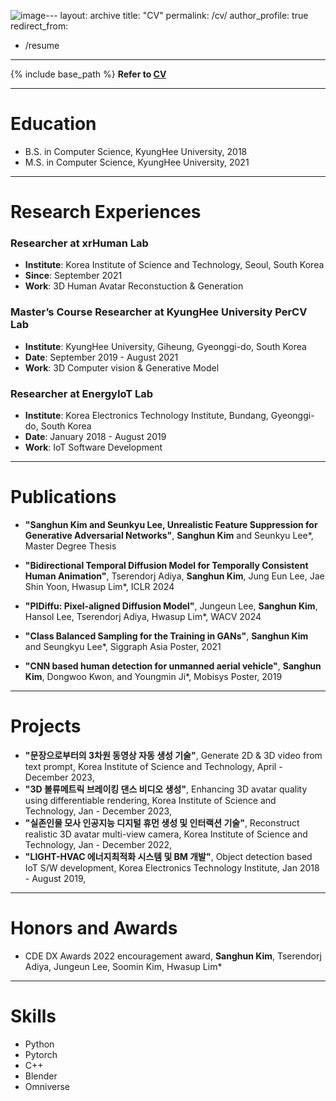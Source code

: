 ![image](https://github.com/kei971031/kei971031.github.io/assets/87850850/04a3935f-a866-4035-9d6d-1d79f1ea1c03)---
layout: archive
title: "CV"
permalink: /cv/
author_profile: true
redirect_from:
  - /resume

---

{% include base_path %}
**Refer to [CV](https://1drv.ms/b/s!AgxxptoT53MUhNlBhALBUjZDQGSGNQ?e=i3byMX)**

---

Education
======
* B.S. in Computer Science, KyungHee University, 2018
* M.S. in Computer Science, KyungHee University, 2021

---

Research Experiences
==========

### Researcher at xrHuman Lab
- **Institute**: Korea Institute of Science and Technology, Seoul, South Korea
- **Since**: September 2021
- **Work**: 3D Human Avatar Reconstuction & Generation

### Master’s Course Researcher at KyungHee University PerCV Lab
- **Institute**: KyungHee University, Giheung, Gyeonggi-do, South Korea
- **Date**: September 2019 - August 2021
- **Work**: 3D Computer vision & Generative Model

### Researcher at EnergyIoT Lab
- **Institute**:  Korea Electronics Technology Institute, Bundang, Gyeonggi-do, South Korea
- **Date**: January 2018 - August 2019
- **Work**: IoT Software Development
---

Publications
======

- **"Sanghun Kim and Seunkyu Lee, Unrealistic Feature Suppression for Generative Adversarial Networks"**, **Sanghun Kim** and Seunkyu Lee\*, Master Degree Thesis

- **"Bidirectional Temporal Diffusion Model for Temporally Consistent Human Animation"**, Tserendorj Adiya, **Sanghun Kim**, Jung Eun Lee, Jae Shin Yoon, Hwasup Lim\*, ICLR 2024

- **"PIDiffu: Pixel-aligned Diffusion Model"**, Jungeun Lee, **Sanghun Kim**, Hansol Lee, Tserendorj Adiya, Hwasup Lim\*, WACV 2024

- **"Class Balanced Sampling for the Training in GANs"**, **Sanghun Kim** and Seungkyu Lee\*, Siggraph Asia Poster, 2021

- **"CNN based human detection for unmanned aerial vehicle"**, **Sanghun Kim**, Dongwoo Kwon, and Youngmin Ji\*, Mobisys Poster, 2019

---

Projects
======
- **"문장으로부터의 3차원 동영상 자동 생성 기술"**, Generate 2D & 3D video from text prompt, Korea Institute of Science and Technology, April - December 2023,
- **"3D 볼류메트릭 브레이킹 댄스 비디오 생성"**, Enhancing 3D avatar quality using differentiable rendering, Korea Institute of Science and Technology, Jan - December 2023,
- **"실존인물 모사 인공지능 디지털 휴먼 생성 및 인터랙션 기술"**, Reconstruct realistic 3D avatar multi-view camera, Korea Institute of Science and Technology, Jan - December 2022,
- **"LIGHT-HVAC 에너지최적화 시스템 및 BM 개발"**, Object detection based IoT S/W development, Korea Electronics Technology Institute, Jan 2018 - August 2019,


---


Honors and Awards
======
* CDE DX Awards 2022 encouragement award, **Sanghun Kim**, Tserendorj Adiya, Jungeun Lee, Soomin Kim, Hwasup Lim\*

---

Skills
======
* Python
* Pytorch
* C++
* Blender
* Omniverse 
